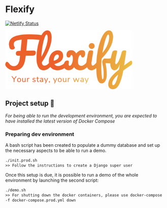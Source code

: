 # Flexify

[![Netlify Status](https://api.netlify.com/api/v1/badges/5975f310-56ef-425e-9a8a-211df1b2fb66/deploy-status)](https://app.netlify.com/sites/flexify-manager/deploys)


<img src="./media/flexify.svg" width="400">



## Project setup :wrench:
*For being able to run the development environment, you are expected to have installed the latest version of Docker Compose*

### Preparing dev environment

A bash script has been created to populate a dummy database and set up the necessary aspects to be able to run a demo.

```
./init.prod.sh
>> Follow the instructions to create a Django super user
```

Once this setup is due, it is possible to run a demo of the whole environment by launching the second script: 

```
./demo.sh
>> For shutting down the docker containers, please use docker-compose -f docker-compose.prod.yml down
```
